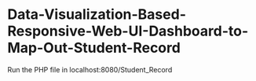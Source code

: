 # Data-Visualization-Based-Responsive-Web-UI-Dashboard-to-Map-Out-Student-Record
Run the PHP file in localhost:8080/Student_Record
